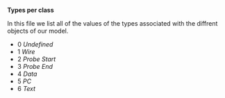 **Types per class**

In this file we list all of the values of the types
associated with the diffrent objects of our model.

+ 0 _Undefined_
+ 1 _Wire_
+ 2 _Probe Start_
+ 3 _Probe End_
+ 4 _Data_
+ 5 _PC_
+ 6 _Text_
